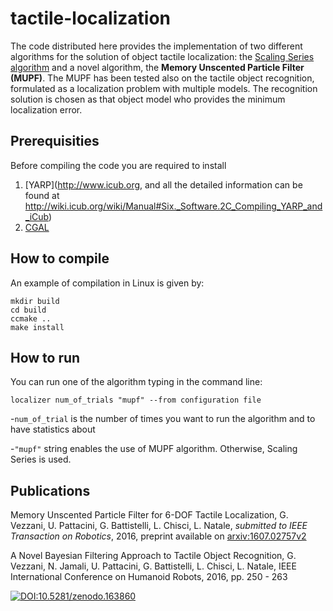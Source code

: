 # tactile-localization
The code distributed here provides the implementation of two different algorithms for the solution of object tactile localization: the [Scaling Series algorithm](http://cs.stanford.edu/group/manips/publications/pdfs/Petrovskaya_2011_TRO.pdf) and a novel algorithm, the **Memory Unscented Particle Filter (MUPF)**. The MUPF has been tested also on the tactile object recognition, formulated as a localization problem with multiple models. The recognition solution is chosen as that object model who provides the minimum localization error.

## Prerequisities

Before compiling the code you are required to install 

1. [YARP](http://www.icub.org, and all the detailed information can be found at http://wiki.icub.org/wiki/Manual#Six._Software.2C_Compiling_YARP_and_iCub)
2. [CGAL](http://doc.cgal.org/latest/Surface_reconstruction_points_3/)

## How to compile
An example of compilation in Linux is given by:
```
mkdir build
cd build
ccmake ..
make install
```

## How to run 
You can run one of the algorithm typing in the command line:

```
localizer num_of_trials "mupf" --from configuration file
```

-`num_of_trial` is the number of times you want to run the algorithm and to have statistics about

-`"mupf"` string enables the use of MUPF algorithm. Otherwise, Scaling Series is used.

## Publications

Memory Unscented Particle Filter for 6-DOF Tactile Localization,
G. Vezzani, U. Pattacini, G. Battistelli, L. Chisci, L. Natale, 
_submitted to IEEE Transaction on Robotics_, 2016,
preprint available on [arxiv:1607.02757v2](https://arxiv.org/abs/1607.02757v2)

A Novel Bayesian Filtering Approach to Tactile Object Recognition,
G. Vezzani, N. Jamali, U. Pattacini, G. Battistelli, L. Chisci, L. Natale, 
IEEE International Conference on Humanoid Robots, 2016, pp. 250 - 263


[![DOI:10.5281/zenodo.163860](https://zenodo.org/badge/20254/tacman-fp7/tactile-localization.svg)](https://zenodo.org/badge/latestdoi/20254/tacman-fp7/tactile-localization)

